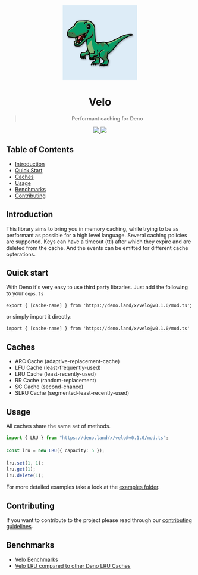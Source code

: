 <p align="center">
<img src="./media/velo-logo.svg" width="200">

<h1 align="center">Velo</h1>
<blockquote align="center">Performant caching for Deno</blockquote>
</p>
<p align="center">
<a href="https://github.com/velo-org/velo/actions?query=workflow%3Atests">
    <img src="https://github.com/velo-org/velo/workflows/tests/badge.svg">
  </a>
  <a href="https://github.com/velo-org/velo/releases">
    <img src="https://img.shields.io/github/v/tag/velo-org/velo?label=version">
  </a>
</p>

## Table of Contents

- [Introduction](#introduction)
- [Quick Start](#quick-start)
- [Caches](#caches)
- [Usage](#usage)
- [Benchmarks](#benchmarks)
- [Contributing](#contributing)

## Introduction

This library aims to bring you in memory caching, while trying to be as performant as possible for a high level language. Several caching policies are supported. Keys can have a timeout (ttl) after which they expire and are deleted from the cache. And the events can be emitted for different cache opterations.

## Quick start

With Deno it's very easy to use third party libraries. Just add the following to your `deps.ts`

`export { [cache-name] } from 'https://deno.land/x/velo@v0.1.0/mod.ts'`;

or simply import it directly:

`import { [cache-name] } from 'https://deno.land/x/velo@v0.1.0/mod.ts'`

## Caches

- ARC Cache (adaptive-replacement-cache)
- LFU Cache (least-frequently-used)
- LRU Cache (least-recently-used)
- RR Cache (random-replacement)
- SC Cache (second-chance)
- SLRU Cache (segmented-least-recently-used)

## Usage

All caches share the same set of methods.

```ts
import { LRU } from "https://deno.land/x/velo@v0.1.0/mod.ts";

const lru = new LRU({ capacity: 5 });

lru.set(1, 1);
lru.get(1);
lru.delete(1);
```

For more detailed examples take a look at the [examples folder](./examples).

## Contributing

If you want to contribute to the project please read through our [contributing guidelines](./CONTRIBUTING.md).

## Benchmarks

- [Velo Benchmarks](./benchmark/results.md)
- [Velo LRU compared to other Deno LRU Caches]()
